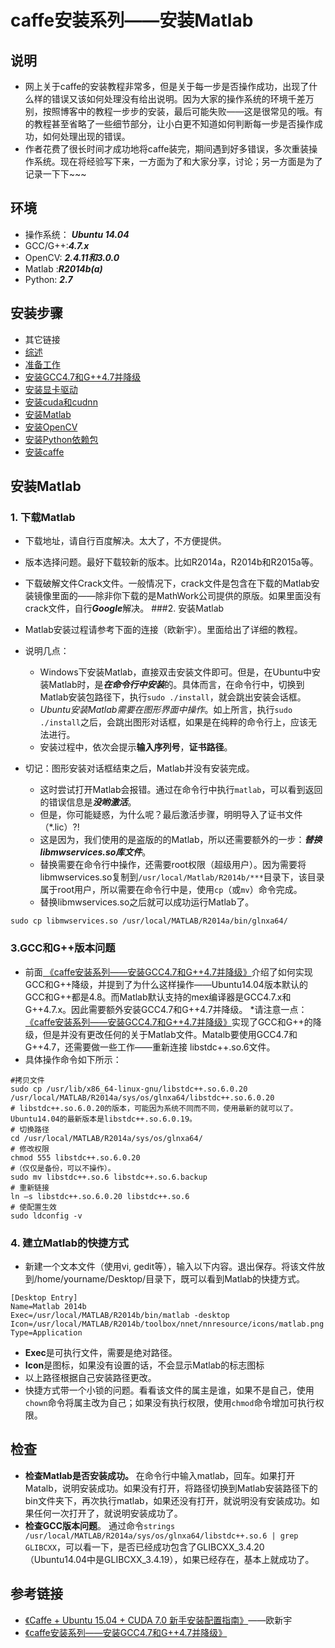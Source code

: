 # caffe安装系列——安装Matlab

## 说明
* 网上关于caffe的安装教程非常多，但是关于每一步是否操作成功，出现了什么样的错误又该如何处理没有给出说明。因为大家的操作系统的环境千差万别，按照博客中的教程一步步的安装，最后可能失败——这是很常见的哦。有的教程甚至省略了一些细节部分，让小白更不知道如何判断每一步是否操作成功，如何处理出现的错误。
* 作者花费了很长时间才成功地将caffe装完，期间遇到好多错误，多次重装操作系统。现在将经验写下来，一方面为了和大家分享，讨论；另一方面是为了记录一下下~~~

## 环境
* 操作系统： ***Ubuntu 14.04***
* GCC/G++:***4.7.x***
* OpenCV: ***2.4.11和3.0.0***
* Matlab :***R2014b(a)***
* Python:   ***2.7***

## 安装步骤
* 其它链接
* [综述](http://zhangxuezhi.com/2015/09/24/caffe%E5%AE%89%E8%A3%85%E7%B3%BB%E5%88%97%E2%80%94%E2%80%94%E7%BB%BC%E8%BF%B0/)
* [准备工作](http://zhangxuezhi.com/2015/09/24/caffe%E5%AE%89%E8%A3%85%E7%B3%BB%E5%88%97%E2%80%94%E2%80%94%E7%BB%BC%E8%BF%B0/)
* [安装GCC4.7和G++4.7并降级](http://zhangxuezhi.com/2015/09/22/caffe%E5%AE%89%E8%A3%85%E7%B3%BB%E5%88%97%E2%80%94%E2%80%94%E5%AE%89%E8%A3%85GCC4.7%E5%92%8CG++4.7%E5%B9%B6%E9%99%8D%E7%BA%A7/)
* [安装显卡驱动](http://zhangxuezhi.com/2015/09/24/caffe%E5%AE%89%E8%A3%85%E7%B3%BB%E5%88%97%E2%80%94%E2%80%94%E5%AE%89%E8%A3%85NVIDIA%E6%98%BE%E5%8D%A1%E9%A9%B1%E5%8A%A8/)
* [安装cuda和cudnn](http://zhangxuezhi.com/2015/09/22/caffe%E5%AE%89%E8%A3%85%E7%B3%BB%E5%88%97%E2%80%94%E2%80%94%E5%AE%89%E8%A3%85cuda%E5%92%8Ccudnn/)
* [安装Matlab](http://zhangxuezhi.com/2015/09/23/caffe%E5%AE%89%E8%A3%85%E7%B3%BB%E5%88%97%E2%80%94%E2%80%94%E5%AE%89%E8%A3%85Matlab/)
* [安装OpenCV](http://zhangxuezhi.com/2015/09/24/caffe%E5%AE%89%E8%A3%85%E7%B3%BB%E5%88%97%E2%80%94%E2%80%94%E5%AE%89%E8%A3%85OpenCV/)
* [安装Python依赖包](http://zhangxuezhi.com/2015/09/24/caffe%E5%AE%89%E8%A3%85%E7%B3%BB%E5%88%97%E2%80%94%E2%80%94%E5%AE%89%E8%A3%85python%E4%BE%9D%E8%B5%96%E5%8C%85/)
* [安装caffe](http://zhangxuezhi.com/2015/10/13/caffe%E5%AE%89%E8%A3%85%E7%B3%BB%E5%88%97%E2%80%94%E2%80%94%E5%AE%89%E8%A3%85caffe/)

## 安装Matlab

### 1. 下载Matlab
* 下载地址，请自行百度解决。太大了，不方便提供。
* 版本选择问题。最好下载较新的版本。比如R2014a，R2014b和R2015a等。
* 下载破解文件Crack文件。一般情况下，crack文件是包含在下载的Matlab安装镜像里面的——除非你下载的是MathWork公司提供的原版。如果里面没有crack文件，自行***Google***解决。
###2. 安装Matlab
* Matlab安装过程请参考下面的连接（欧新宇）。里面给出了详细的教程。
* 说明几点：
	* Windows下安装Matlab，直接双击安装文件即可。但是，在Ubuntu中安装Matlab时，是***在命令行中安装***的。具体而言，在命令行中，切换到Matlab安装包路径下，执行`sudo ./install`，就会跳出安装会话框。
	* *Ubuntu安装Matlab需要在图形界面中操作*。如上所言，执行`sudo ./install`之后，会跳出图形对话框，如果是在纯粹的命令行上，应该无法进行。
	* 安装过程中，依次会提示**输入序列号**，**证书路径**。

* 切记：图形安装对话框结束之后，Matlab并没有安装完成。
	* 这时尝试打开Matlab会报错。通过在命令行中执行`matlab`，可以看到返回的错误信息是***没哟激活***。
	* 但是，你可能疑惑，为什么呢？最后激活步骤，明明导入了证书文件（*.lic）?!
	* 这是因为，我们使用的是盗版的的Matlab，所以还需要额外的一步：***替换libmwservices.so库文件***。
	* 替换需要在命令行中操作，还需要root权限（超级用户）。因为需要将libmwservices.so复制到`/usr/local/Matlab/R2014b/***`目录下，该目录属于root用户，所以需要在命令行中是，使用`cp`（或`mv`）命令完成。
	* 替换libmwservices.so之后就可以成功运行Matlab了。
```
sudo cp libmwservices.so /usr/local/MATLAB/R2014a/bin/glnxa64/
```

### 3.GCC和G++版本问题
* 前面[ 《caffe安装系列——安装GCC4.7和G++4.7并降级》](http://blog.csdn.net/xuezhisdc/article/details/48650015)介绍了如何实现GCC和G++降级，并提到了为什么这样操作——Ubuntu14.04版本默认的GCC和G++都是4.8。而Matlab默认支持的mex编译器是GCC4.7.x和G++4.7.x。因此需要额外安装GCC4.7和G++4.7并降级。
*请注意一点： [ 《caffe安装系列——安装GCC4.7和G++4.7并降级》](http://blog.csdn.net/xuezhisdc/article/details/48650015)实现了GCC和G++的降级，但是并没有更改任何的关于Matlab文件。Matalb要使用GCC4.7和G++4.7，还需要做一些工作——重新连接 libstdc++.so.6文件。
* 具体操作命令如下所示：
```
#拷贝文件
sudo cp /usr/lib/x86_64-linux-gnu/libstdc++.so.6.0.20 /usr/local/MATLAB/R2014a/sys/os/glnxa64/libstdc++.so.6.0.20
# libstdc++.so.6.0.20的版本，可能因为系统不同而不同，使用最新的就可以了。Ubuntu14.04的最新版本是libstdc++.so.6.0.19。
# 切换路径
cd /usr/local/MATLAB/R2014a/sys/os/glnxa64/
# 修改权限
chmod 555 libstdc++.so.6.0.20
#（仅仅是备份，可以不操作）。
sudo mv libstdc++.so.6 libstdc++.so.6.backup 
# 重新链接
ln –s libstdc++.so.6.0.20 libstdc++.so.6
# 使配置生效
sudo ldconfig -v
```

### 4. 建立Matlab的快捷方式
* 新建一个文本文件（使用vi, gedit等），输入以下内容。退出保存。将该文件放到/home/yourname/Desktop/目录下，既可以看到Matlab的快捷方式。
```
[Desktop Entry]
Name=Matlab 2014b
Exec=/usr/local/MATLAB/R2014b/bin/matlab -desktop
Icon=/usr/local/MATLAB/R2014b/toolbox/nnet/nnresource/icons/matlab.png
Type=Application
```
* **Exec**是可执行文件，需要是绝对路径。
* **Icon**是图标，如果没有设置的话，不会显示Matlab的标志图标
* 以上路径根据自己安装路径更改。
* 快捷方式带一个小锁的问题。看看该文件的属主是谁，如果不是自己，使用`chown`命令将属主改为自己；如果没有执行权限，使用`chmod`命令增加可执行权限。


## 检查
* **检查Matlab是否安装成功。**
在命令行中输入matlab，回车。如果打开Matalb，说明安装成功。如果没有打开，将路径切换到Matlab安装路径下的bin文件夹下，再次执行matlab，如果还没有打开，就说明没有安装成功。如果任何一次打开了，就说明安装成功了。
* **检查GCC版本问题**。
通过命令`strings /usr/local/MATLAB/R2014a/sys/os/glnxa64/libstdc++.so.6 | grep GLIBCXX`，可以看一下，是否已经成功包含了GLIBCXX_3.4.20（Ubuntu14.04中是GLIBCXX_3.4.19），如果已经存在，基本上就成功了。


## 参考链接
* [《Caffe + Ubuntu 15.04 + CUDA 7.0 新手安装配置指南》](http://ouxinyu.github.io/Blogs/20140723001.html)——欧新宇 
* [ 《caffe安装系列——安装GCC4.7和G++4.7并降级》](http://blog.csdn.net/xuezhisdc/article/details/48650015)